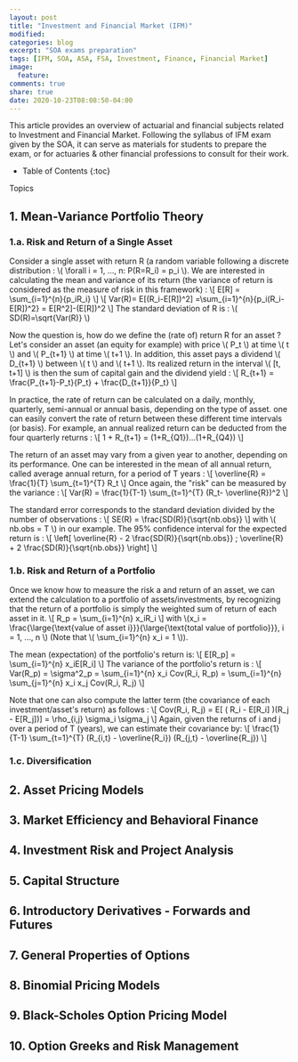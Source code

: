 ```yaml
---
layout: post
title: "Investment and Financial Market (IFM)"
modified:
categories: blog
excerpt: "SOA exams preparation"
tags: [IFM, SOA, ASA, FSA, Investment, Finance, Financial Market]
image:
  feature:
comments: true
share: true
date: 2020-10-23T08:08:50-04:00
---
```


This article provides an overview of actuarial and financial subjects related to Investment and Financial Market. Following the syllabus of IFM exam given by the SOA, it can serve as materials for students to prepare the exam, or for actuaries & other financial professions to consult for their work.  

* Table of Contents
{:toc}

 Topics
## 1. Mean-Variance Portfolio Theory

### 1.a. Risk and Return of a Single Asset

Consider a single asset with return R (a random variable following a discrete distribution : \\( \forall i = 1, ..., n: P(R=R_i) = p_i  \\). We are interested in calculating the mean and variance of its return (the variance of return is considered as the measure of risk in this framework) :
\\[ E[R] = \sum_{i=1}^{n}{p_iR_i} \\]
\\[ Var(R)= E[(R_i-E[R])^2] =\sum_{i=1}^{n}{p_i(R_i-E[R])^2} = E[R^2]-(E[R])^2 \\]
The standard deviation of R is : \\( SD(R)=\sqrt{Var(R)} \\)

Now the question is, how do we define the (rate of) return R for an asset ?
Let's consider an asset (an equity for example) with price \\( P_t \\) at time \\( t \\) and \\( P_{t+1} \\) at time \\( t+1 \\). In addition, this asset pays a dividend \\( D_{t+1} \\) between \\( t \\) and \\( t+1 \\). Its realized return in the interval \\( [t, t+1] \\) is then the sum of capital gain and the dividend yield :
\\[ R_{t+1} = \frac{P_{t+1}-P_t}{P_t} + \frac{D_{t+1}}{P_t} \\]

In practice, the rate of return can be calculated on a daily, monthly, quarterly, semi-annual or annual basis, depending on the type of asset. one can easily convert the rate of return between these different time intervals (or basis). For example, an annual realized return can be deducted from the four quarterly returns :
\\[ 1 + R_{t+1} = (1+R_{Q1})...(1+R_{Q4}) \\]

The return of an asset may vary from a given year to another, depending on its performance. One can be interested in the mean of all annual return, called  average annual return, for a period of T years :
\\[ \overline{R} = \frac{1}{T} \sum_{t=1}^{T} R_t \\]
Once again, the "risk" can be measured by the variance :
\\[ Var(R) = \frac{1}{T-1} \sum_{t=1}^{T} (R_t- \overline{R})^2 \\]

The standard error corresponds to the standard deviation divided by the number of observations :
\\[ SE(R) = \frac{SD(R)}{\sqrt{nb.obs}} \\]
with \\( nb.obs = T \\) in our example.
The 95% confidence interval for the expected return is :
\\[ \left[ \overline{R} - 2 \frac{SD(R)}{\sqrt{nb.obs}} ; \overline{R} + 2 \frac{SD(R)}{\sqrt{nb.obs}} \right] \\]

### 1.b. Risk and Return of a Portfolio
Once we know how to measure the risk a and return of an asset, we can extend the calculation to a portfolio of assets/investments, by recognizing that the return of a portfolio is simply the weighted sum of return of each asset in it.
\\[ R_p = \sum_{i=1}^{n} x_iR_i  \\]
with \\(x_i = \frac{\large{\text{value of asset i}}}{\large{\text{total value of portfolio}}}, i = 1, ..., n \\)    (Note that \\( \sum_{i=1}^{n} x_i = 1 \\)).

The mean (expectation) of the portfolio's return is:
\\[ E[R_p] = \sum_{i=1}^{n} x_iE[R_i]  \\]
The variance of the portfolio's return is :
\\[ Var(R_p) = \sigma^2_p = \sum_{i=1}^{n} x_i Cov(R_i, R_p) =  \sum_{i=1}^{n} \sum_{j=1}^{n} x_i x_j Cov(R_i, R_j)  \\]

Note that one can also compute the latter term (the covariance of each investment/asset's return) as follows :
\\[ Cov(R_i, R_j) = E[ ( R_i - E[R_i] )(R_j - E[R_j])] =  \rho_{i,j} \sigma_i \sigma_j \\]
Again, given the returns of i and j over a period of T (years), we can estimate their covariance by:
\\[ \frac{1}{T-1} \sum_{t=1}^{T} (R_{i,t} - \overline{R_i}) (R_{j,t} - \overline{R_j}) \\]

### 1.c. Diversification



## 2. Asset Pricing Models
## 3. Market Efficiency and Behavioral Finance
## 4. Investment Risk and Project Analysis
## 5. Capital Structure
## 6. Introductory Derivatives - Forwards and Futures
## 7. General Properties of Options
## 8. Binomial Pricing Models
## 9. Black-Scholes Option Pricing Model
## 10. Option Greeks and Risk Management
